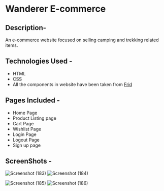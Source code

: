 # Wanderer E-commerce 

## Description- 
An e-commerce website focused on selling camping and trekking related items. 

## Technologies Used - 
- HTML
- CSS
- All the components in website have been taken from [Frid](https://frid-ui.netlify.app)

## Pages Included - 
- Home Page
- Product Listing page
- Cart Page
- Wishlist Page
- Login Page
- Logout Page
- Sign up page


## ScreenShots - 

![Screenshot (183)](https://user-images.githubusercontent.com/83701141/154817791-febf819b-8dda-4e78-b261-e1059d1f8e96.png)
![Screenshot (184)](https://user-images.githubusercontent.com/83701141/154817863-24a200fb-bdda-4744-bcf0-6b7e73ba2d92.png)

![Screenshot (185)](https://user-images.githubusercontent.com/83701141/154817890-f301e395-fc2a-48f0-876c-c075a7268cfd.png)
![Screenshot (186)](https://user-images.githubusercontent.com/83701141/154817899-1e358ada-fc08-44de-b6a1-46a30e0280ac.png)
